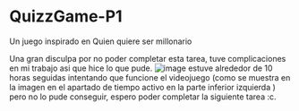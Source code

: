 # QuizzGame-P1
Un juego inspirado en Quien quiere ser millonario

Una gran disculpa por no poder completar esta tarea, tuve complicaciones en mi trabajo asi que hice lo que pude.
![image](https://user-images.githubusercontent.com/123908690/226237592-5f5e2cd4-7b5d-46be-8706-9fbc4b37c20c.png)
estuve alrededor de 10 horas seguidas intentando que funcione el videojuego (como se muestra en la imagen en el apartado de tiempo activo en la parte inferior izquierda ) pero no lo pude conseguir, espero poder completar la siguiente tarea :c.

